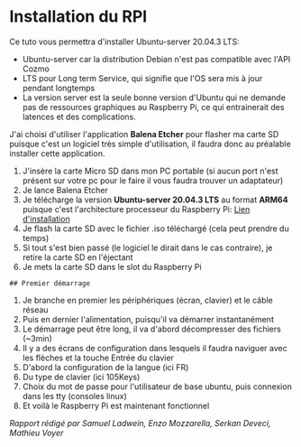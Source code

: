 # Installation du RPI

Ce tuto vous permettra d'installer Ubuntu-server 20.04.3 LTS:

   - Ubuntu-server car la distribution Debian n'est pas compatible avec l'API Cozmo
   - LTS pour Long term Service, qui signifie que l'OS sera mis à jour pendant longtemps
   - La version server est la seule bonne version d'Ubuntu qui ne demande pas de ressources graphiques au Raspberry Pi, ce qui entrainerait des latences et des complications.
    
J'ai choisi d'utiliser l'application <b>Balena Etcher</b> pour flasher ma carte SD puisque c'est un logiciel très simple d'utilisation, il faudra donc au préalable installer cette application.
    
   1. J'insère la carte Micro SD dans mon PC portable (si aucun port n'est présent sur votre pc pour le faire il vous faudra trouver un adaptateur)
   2. Je lance Balena Etcher
   3. Je télécharge la version **Ubuntu-server 20.04.3 LTS** au format **ARM64** puisque c'est l'architecture processeur du Raspberry Pi: [Lien d'installation](https://ubuntu.com/download/server/arm)
   4. Je flash la carte SD avec le fichier .iso téléchargé (cela peut prendre du temps)
   5. Si tout s'est bien passé (le logiciel le dirait dans le cas contraire), je retire la carte SD en l'éjectant
   6. Je mets la carte SD dans le slot du Raspberry Pi
    
    ## Premier démarrage
    
   1. Je branche en premier les périphériques (écran, clavier) et le câble réseau
   2. Puis en dernier l'alimentation, puisqu'il va démarrer instantanément
   3. Le démarrage peut être long, il va d'abord décompresser des fichiers (~3min)
   4. Il y a des écrans de configuration dans lesquels il faudra naviguer avec les flèches et la touche Entrée du clavier
   5. D'abord la configuration de la langue (ici FR)
   6. Du type de clavier (ici 105Keys)
   7. Choix du mot de passe pour l'utilisateur de base ubuntu, puis connexion dans les tty (consoles linux)
   8. Et voilà le Raspberry Pi est maintenant fonctionnel

<i>Rapport rédigé par Samuel Ladwein, Enzo Mozzarella, Serkan Deveci, Mathieu Voyer</i>

